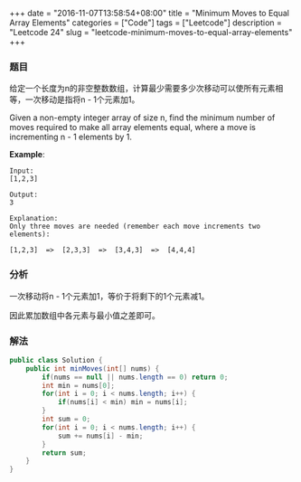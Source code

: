 +++
date = "2016-11-07T13:58:54+08:00"
title = "Minimum Moves to Equal Array Elements"
categories = ["Code"]
tags = ["Leetcode"]
description = "Leetcode 24"
slug = "leetcode-minimum-moves-to-equal-array-elements"
+++

### 题目

给定一个长度为n的非空整数数组，计算最少需要多少次移动可以使所有元素相等，一次移动是指将n - 1个元素加1。

Given a non-empty integer array of size n, find the minimum number of moves required to make all array elements equal, where a move is incrementing n - 1 elements by 1.

__Example__:

```console
Input:
[1,2,3]

Output:
3

Explanation:
Only three moves are needed (remember each move increments two elements):

[1,2,3]  =>  [2,3,3]  =>  [3,4,3]  =>  [4,4,4]
```

### 分析

一次移动将n - 1个元素加1，等价于将剩下的1个元素减1。

因此累加数组中各元素与最小值之差即可。

### 解法

```java
public class Solution {
    public int minMoves(int[] nums) {
        if(nums == null || nums.length == 0) return 0;
        int min = nums[0];
        for(int i = 0; i < nums.length; i++) {
            if(nums[i] < min) min = nums[i];
        }
        int sum = 0;
        for(int i = 0; i < nums.length; i++) {
            sum += nums[i] - min;
        }
        return sum;
    }
}
```